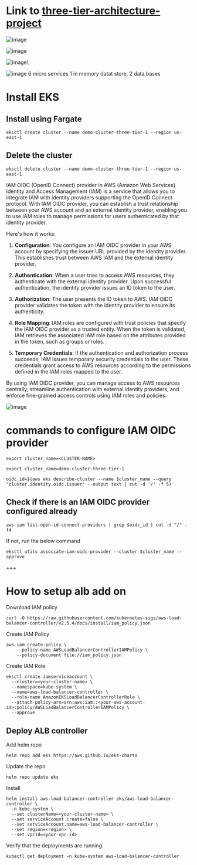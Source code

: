 # Link to [three-tier-architecture-project](https://github.com/pythonkid2/three-tier-architecture-project)


![image](https://github.com/pythonkid2/DevOps-Practice/assets/100591950/14602056-dace-44c5-bdbe-951e1c84c077)

![image](https://github.com/pythonkid2/DevOps-Practice/assets/100591950/b1f8621f-5c08-464c-b5c1-bfe037c00af5)

![image](https://github.com/pythonkid2/DevOps-Practice/assets/100591950/e8dd9860-3249-4ad5-ba27-319074699eb6)\

![image](https://github.com/pythonkid2/DevOps-Practice/assets/100591950/9161d725-7356-4090-94cd-93645ad4ea19)
6 micro services 1 in memory datat store, 2 data bases


# Install EKS

## Install using Fargate

```
eksctl create cluster --name demo-cluster-three-tier-1 --region us-east-1
```

## Delete the cluster

```
eksctl delete cluster --name demo-cluster-three-tier-1 --region us-east-1
```

IAM OIDC (OpenID Connect) provider in AWS (Amazon Web Services) Identity and Access Management (IAM) is a service that allows you to integrate IAM with identity providers supporting the OpenID Connect protocol. With IAM OIDC provider, you can establish a trust relationship between your AWS account and an external identity provider, enabling you to use IAM roles to manage permissions for users authenticated by that identity provider.

Here's how it works:

1. **Configuration**: You configure an IAM OIDC provider in your AWS account by specifying the issuer URL provided by the identity provider. This establishes trust between AWS IAM and the external identity provider.

2. **Authentication**: When a user tries to access AWS resources, they authenticate with the external identity provider. Upon successful authentication, the identity provider issues an ID token to the user.

3. **Authorization**: The user presents the ID token to AWS. IAM OIDC provider validates the token with the identity provider to ensure its authenticity.

4. **Role Mapping**: IAM roles are configured with trust policies that specify the IAM OIDC provider as a trusted entity. When the token is validated, IAM retrieves the associated IAM role based on the attributes provided in the token, such as groups or roles.

5. **Temporary Credentials**: If the authentication and authorization process succeeds, IAM issues temporary security credentials to the user. These credentials grant access to AWS resources according to the permissions defined in the IAM roles mapped to the user.

By using IAM OIDC provider, you can manage access to AWS resources centrally, streamline authentication with external identity providers, and enforce fine-grained access controls using IAM roles and policies.

![image](https://github.com/pythonkid2/DevOps-Practice/assets/100591950/a9098c56-3697-4642-91b8-d882cdc7c59f)

# commands to configure IAM OIDC provider 

```
export cluster_name=<CLUSTER-NAME>
```
```
export cluster_name=demo-cluster-three-tier-1
```

```
oidc_id=$(aws eks describe-cluster --name $cluster_name --query "cluster.identity.oidc.issuer" --output text | cut -d '/' -f 5) 
```

## Check if there is an IAM OIDC provider configured already

```
aws iam list-open-id-connect-providers | grep $oidc_id | cut -d "/" -f4
```

If not, run the below command

```
eksctl utils associate-iam-oidc-provider --cluster $cluster_name --approve
```
+++

# How to setup alb add on

Download IAM policy

```
curl -O https://raw.githubusercontent.com/kubernetes-sigs/aws-load-balancer-controller/v2.5.4/docs/install/iam_policy.json
```

Create IAM Policy

```
aws iam create-policy \
    --policy-name AWSLoadBalancerControllerIAMPolicy \
    --policy-document file://iam_policy.json
```

Create IAM Role

```
eksctl create iamserviceaccount \
  --cluster=<your-cluster-name> \
  --namespace=kube-system \
  --name=aws-load-balancer-controller \
  --role-name AmazonEKSLoadBalancerControllerRole \
  --attach-policy-arn=arn:aws:iam::<your-aws-account-id>:policy/AWSLoadBalancerControllerIAMPolicy \
  --approve
```

## Deploy ALB controller

Add helm repo

```
helm repo add eks https://aws.github.io/eks-charts
```

Update the repo

```
helm repo update eks
```

Install

```
helm install aws-load-balancer-controller eks/aws-load-balancer-controller \            
  -n kube-system \
  --set clusterName=<your-cluster-name> \
  --set serviceAccount.create=false \
  --set serviceAccount.name=aws-load-balancer-controller \
  --set region=<region> \
  --set vpcId=<your-vpc-id>
```

Verify that the deployments are running.

```
kubectl get deployment -n kube-system aws-load-balancer-controller
```




